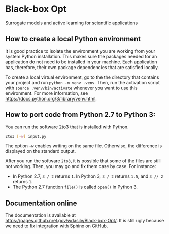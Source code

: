 # Black-box Opt

Surrogate models and active learning for scientific applications

## How to create a local Python environment

It is good practice to isolate the environment you are working from your system Python installation. This makes sure the packages needed for an application do not need to be installed in your machine. Each application has, therefore, their own package dependencies that are satisfied locally.

To create a local virtual environment, go to the the directory that contains your project and run `python -m venv .venv`. Then, run the activation script with `source .venv/bin/activate` whenever you want to use this environment. For more information, see https://docs.python.org/3/library/venv.html.

## How to port code from Python 2.7 to Python 3:

You can run the software 2to3 that is installed with Python.

```sh
2to3 [-w] input.py
```

The option `-w` enables writing on the same file. Otherwise, the difference is displayed on the standard output.

After you run the software `2to3`, it is possible that some of the files are still not working. Then, you may go and fix them case by case. For instance:

- In Python 2.7, `3 / 2` returns `1`. In Python 3, `3 / 2` returns `1.5`, and `3 // 2` returns `1`.
- The Python 2.7 function `file()` is called `open()` in Python 3.

## Documentation online

The documentation is available at https://pages.github.nrel.gov/wdasilv/Black-box-Opt/.
It is still ugly because we need to fix integration with Sphinx on GitHub.
